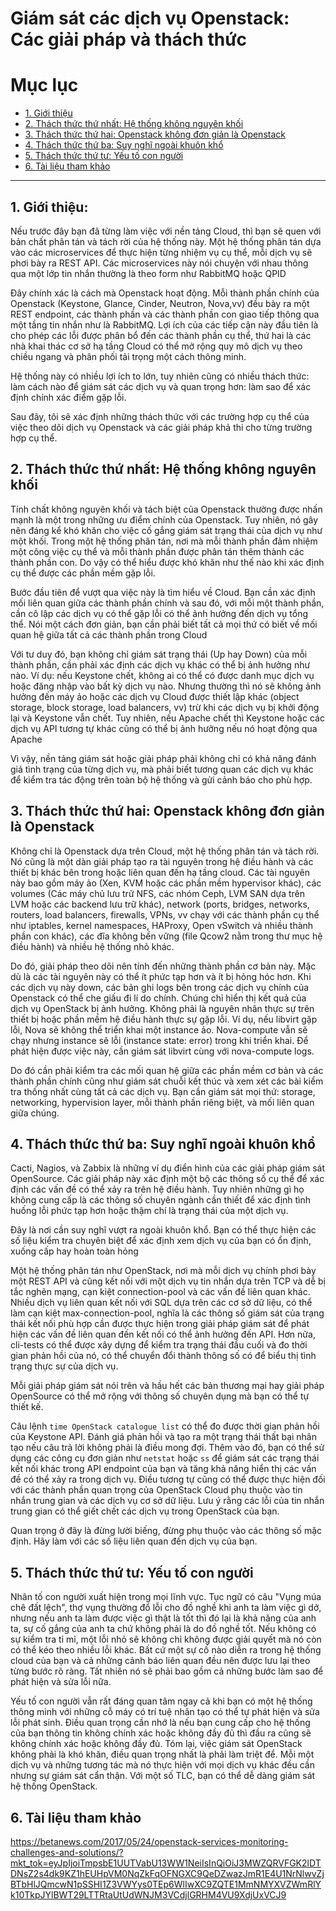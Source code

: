 # Giám sát các dịch vụ Openstack: Các giải pháp và thách thức

# Mục lục

- [1. Giới thiệu](#1)
- [2. Thách thức thứ nhất: Hệ thống không nguyên khối](#2)
- [3. Thách thức thứ hai: Openstack không đơn giản là Openstack](#3)
- [4. Thách thức thứ ba: Suy nghĩ ngoài khuôn khổ](#4)
- [5. Thách thức thứ tư: Yếu tố con người](#5)
- [6. Tài liệu tham khảo](#6)

-------------------------------------------------------

<a name="1"></a>
## 1. Giới thiệu:

Nếu trước đây bạn đã từng làm việc với nền tảng Cloud, thì bạn sẽ quen với bản chất phân tán và tách rời của hệ thống này. Một hệ thống phân tán dựa vào các microservices để thực hiện từng nhiệm vụ cụ thể, mỗi dịch vụ sẽ phơi bày ra REST API. Các microservices này nói chuyện với nhau thông qua một lớp tin nhắn thường là theo form như RabbitMQ hoặc QPID

Đây chính xác là cách mà Openstack hoạt động. Mỗi thành phần chính của Openstack (Keystone, Glance, Cinder, Neutron, Nova,vv) đều bày ra một REST endpoint, các thành phần và các thành phần con giao tiếp thông qua một tầng tin nhắn như là RabbitMQ. Lợi ích của các tiếp cận này đầu tiên là cho phép các lỗi được phân bổ đến các thành phần cụ thể, thứ hai là các nhà khai thác cơ sở hạ tầng Cloud có thể mở rộng quy mô dịch vụ theo chiều ngang và phân phối tải trọng một cách thông minh.

Hệ thống này có nhiều lợi ích to lớn, tuy nhiên cũng có nhiều thách thức: làm cách nào để giám sát các dịch vụ và quan trọng hơn: làm sao để xác định chính xác điểm gặp lỗi.

Sau đây, tôi sẽ xác định những thách thức với các trường hợp cụ thể của việc theo dõi dịch vụ Openstack và các giải pháp khả thi cho từng trường hợp cụ thể.

<a name="2"></a>
## 2. Thách thức thứ nhất: Hệ thống không nguyên khối

Tính chất không nguyên khối và tách biệt của Openstack thường được nhấn mạnh là một trong những ưu điểm chính của Openstack. Tuy nhiên, nó gây nên đáng kể khó khăn cho việc cố gắng giám sát trạng thái của dịch vụ như một khối. Trong một hệ thống phân tán, nơi mà mỗi thành phần đảm nhiệm một công việc cụ thể và mỗi thành phần được phân tán thêm thành các thành phần con. Do vậy có thể hiểu được khó khăn như thế nào khi xác định cụ thể được các phần mềm gặp lỗi.

Bước đầu tiên để vượt qua việc này là tìm hiểu về Cloud. Bạn cần xác định mối liên quan giữa các thành phần chính và sau đó, với mỗi một thành phần, cần cô lập các dịch vụ có thể gặp lỗi có thể ảnh hưởng đến dịch vụ tổng thể. Nói một cách đơn giản, bạn cần phải biết tất cả mọi thứ có biết về mối quan hệ giữa tất cả các thành phần trong Cloud

Với tư duy đó, bạn không chỉ giám sát trạng thái (Up hay Down) của mỗi thành phần, cần phải xác định các dịch vụ khác có thể bị ảnh hưởng như nào. Ví dụ: nếu Keystone chết, không ai có thể có được danh mục dịch vụ hoặc đăng nhập vào bất kỳ dịch vụ nào. Nhưng thường thì nó sẽ không ảnh hưởng đến máy ảo hoặc các dịch vụ Cloud được thiết lập khác (object storage, block storage, load balancers, vv) trừ khi các dịch vụ bị khởi động lại và Keystone vẫn chết. Tuy nhiên, nếu Apache chết thì Keystone hoặc các dịch vụ API tương tự khác cũng có thể bị ảnh hưởng nếu nó hoạt động qua Apache

Vì vậy, nền tảng giám sát hoặc giải pháp phải không chỉ có khả năng đánh giá tình trạng của từng dịch vụ, mà phải biết tương quan các dịch vụ khác để kiểm tra tác động trên toàn bộ hệ thống và gửi cảnh báo cho phù hợp.

<a name="3"></a>
## 3. Thách thức thứ hai: Openstack không đơn giản là Openstack

Không chỉ là Openstack dựa trên Cloud, một hệ thống phân tán và tách rời. Nó cũng là một dàn giải pháp tạo ra tài nguyên trong hệ điều hành và các thiết bị khác bên trong hoặc liên quan đến hạ tầng cloud. Các tài nguyên này bao gồm máy ảo (Xen, KVM hoặc các phần mềm hypervisor khác), các volumes (Các máy chủ lưu trữ NFS, các nhóm Ceph, LVM SAN dựa trên LVM hoặc các backend lưu trữ khác), network (ports, bridges, networks, routers, load balancers, firewalls, VPNs, vv chạy với các thành phần cụ thể như iptables, kernel namespaces, HAProxy, Open vSwitch và nhiều thành phần con khác), các đĩa không bền vững (file Qcow2 nằm trong thư mục hệ điều hành) và nhiều hệ thống nhỏ khác. 

Do đó, giải pháp theo dõi nên tính đến những thành phần cơ bản này. Mặc dù là các tài nguyên này có thể ít phức tạp hơn và ít bị hỏng hóc hơn. Khi các dịch vụ này down, các bản ghi logs bên trong các dịch vụ chính của Openstack có thể che giấu đi lí do chính. Chúng chỉ hiển thị kết quả của dịch vụ OpenStack bị ảnh hưởng. Không phải là nguyên nhân thực sự trên thiết bị hoặc phần mềm hệ điều hành thực sự gặp lỗi. Ví dụ, nếu libvirt gặp lỗi, Nova sẽ không thể triển khai một instance ảo. Nova-compute vẫn sẽ chạy nhưng instance sẽ lỗi (instance state: error) trong khi triển khai. Để phát hiện được việc này, cần giám sát libvirt cùng với nova-compute logs.

Do đó cần phải kiểm tra các mối quan hệ giữa các phần mềm cơ bản và các thành phần chính cũng như giám sát chuỗi kết thúc và xem xét các bài kiểm tra thống nhất cùng tất cả các dịch vụ. Bạn cần giám sát mọi thứ: storage, networking, hypervision layer, mỗi thành phần riêng biệt, và mối liên quan giữa chúng.

<a name="4"></a>
## 4. Thách thức thứ ba: Suy nghĩ ngoài khuôn khổ

Cacti, Nagios, và Zabbix là những ví dụ điển hình của các giải pháp giám sát OpenSource. Các giải pháp này xác định một bộ các thông số cụ thể để xác định các vấn đề có thể xảy ra trên hệ điều hành. Tuy nhiên những gì họ không cung cấp là các thông số chuyên ngành cần thiết để xác định tình huống lỗi phức tạp hơn hoặc thậm chí là trạng thái của một dịch vụ. 

Đây là nơi cần suy nghĩ vượt ra ngoài khuôn khổ. Bạn có thể thực hiện các số liệu kiểm tra chuyên biệt để xác định xem dịch vụ của bạn có ổn định, xuống cấp hay hoàn toàn hỏng

Một hệ thống phân tán như OpenStack, nơi mà mỗi dịch vụ chính phơi bày một REST API và cũng kết nối với một dịch vụ tin nhắn dựa trên TCP và dễ bị tắc nghẽn mạng, cạn kiệt connection-pool và các vấn đề liên quan khác. Nhiều dịch vụ liên quan kết nối với SQL dựa trên các cơ sở dữ liệu, có thể làm cạn kiệt max-connection-pool, nghĩa là các thông số giám sát của trạng thái kết nối phù hợp cần được thực hiện trong giải pháp giám sát để phát hiện các vấn đề liên quan đến kết nối có thể ảnh hưởng đến API. Hơn nữa, cli-tests có thể được xây dựng để kiểm tra trạng thái đầu cuối và đo thời gian phản hồi của nó, có thể chuyển đổi thành thông số có để biểu thị tình trạng thực sự của dịch vụ.

Mỗi giải pháp giám sát nói trên và hầu hết các bản thương mại hay giải pháp OpenSource có thể mở rộng với thông số chuyên dụng mà bạn có thể tự thiết kế. 

Câu lệnh `time OpenStack catalogue list` có thể đo được thời gian phản hồi của Keystone API. Đánh giá phản hồi và tạo ra một trạng thái thất bại nhân tạo nếu câu trả lời không phải là điều mong đợi. Thêm vào đó, bạn có thể sử dụng các công cụ đơn giản như `netstat` hoặc `ss` để giám sát các trạng thái kết nối khác trong API endpoint của bạn và tăng khả năng hiển thị các vấn đề có thể xảy ra trong dịch vụ. Điều tương tự cũng có thể được thực hiện đối với các thành phần quan trọng của OpenStack Cloud phụ thuộc vào tin nhắn trung gian và các dịch vụ cơ sở dữ liệu. Lưu ý rằng các lỗi của tin nhắn trung gian có thể giết chết các dịch vụ trong OpenStack của bạn. 

Quan trọng ở đây là đừng lười biếng, đừng phụ thuộc vào các thông số mặc định. Hãy làm với các số liệu liên quan đến dịch vụ của bạn.

<a name="5"></a>
## 5. Thách thức thứ tư: Yếu tố con người

Nhân tố con người xuất hiện trong mọi lĩnh vực. Tục ngữ có câu "Vụng múa chê đất lệch", thợ vụng thường đổ lỗi cho đồ nghề khi anh ta làm việc gì dở, nhưng nếu anh ta làm được việc gì thật là tốt thì đó lại là khả năng của anh ta, sự cố gắng của anh ta chứ không phải là do đồ nghề tốt. Nếu không có sự kiểm tra tỉ mỉ, một lỗi nhỏ sẽ không chỉ không được giải quyết mà nó còn có thể kéo theo nhiều lỗi khác. Bất cứ một sự cố nào diễn ra trong hệ thống cloud của bạn và cả những cảnh báo liên quan đều nên được lưu lại theo từng bước rõ ràng. Tất nhiên nó sẽ phải bao gồm cả những bước làm sao để phát hiện và sửa lỗi nữa.
  
Yếu tố con người vẫn rất đáng quan tâm ngay cả khi bạn có một hệ thống thông minh với những cỗ máy có trí tuệ nhân tạo có thể tự phát hiện và sửa lỗi phát sinh. Điều quan trọng cần nhớ là nếu bạn cung cấp cho hệ thống của bạn thông tin không chính xác hoặc không đầy đủ thì đầu ra cũng sẽ không chính xác hoặc không đầy đủ. Tóm lại, việc giám sát OpenStack không phải là khó khăn, điều quan trọng nhất là phải làm triệt để. Mỗi một dịch vụ và những tương tác mà nó thực hiện với mọi dịch vụ khác đều cần nhưng sự giám sát cẩn thận. Với một số TLC, bạn có thể dễ dàng giám sát hệ thống OpenStack.


<a name="6"></a>
## 6. Tài liệu tham khảo

https://betanews.com/2017/05/24/openstack-services-monitoring-challenges-and-solutions/?mkt_tok=eyJpIjoiTmpsbE1UUTVabU13WW1NeiIsInQiOiJ3MWZQRVFGK2lDTDNsZ2s4dk9KZ1hEUHpVM0NqZkFqOFNGXC9QeDZwazJmR1E4U1NrNlwvZjBTbHlJQmcwN1pSSHI1Z3VWYys0TEp6WlIwXC9ZQTE1MmNMYXVZWmRlYk10TkpJYlBWT29LTTRtaUtUdWNJM3VCdjlGRHM4VU9XdjUxVCJ9